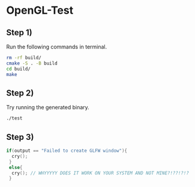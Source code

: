# OpenGL-Test
## Step 1)
Run the following commands in terminal.
```bash
rm -rf build/
cmake -S . -B build
cd build/
make
```


## Step 2)
Try running the generated binary.

```bash
./test
```

## Step 3)
```c++
if(output == "Failed to create GLFW window"){
  cry();
 }
 else{
  cry(); // WHYYYYY DOES IT WORK ON YOUR SYSTEM AND NOT MINE?!??!?!?
 }
```
